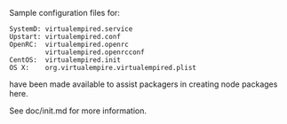 Sample configuration files for:
```
SystemD: virtualempired.service
Upstart: virtualempired.conf
OpenRC:  virtualempired.openrc
         virtualempired.openrcconf
CentOS:  virtualempired.init
OS X:    org.virtualempire.virtualempired.plist
```
have been made available to assist packagers in creating node packages here.

See doc/init.md for more information.
